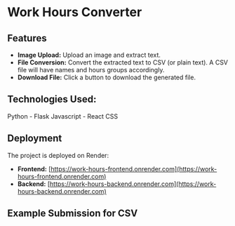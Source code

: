 # Work Hours Converter

## Features

- **Image Upload:** Upload an image and extract text.
- **File Conversion:** Convert the extracted text to CSV (or plain text). A CSV file will have names and hours groups accordingly.
- **Download File:** Click a button to download the generated file.

## Technologies Used:
  Python - Flask
  Javascript - React
  CSS


## Deployment

The project is deployed on Render:
- **Frontend:** [https://work-hours-frontend.onrender.com](https://work-hours-frontend.onrender.com)
- **Backend:** [https://work-hours-backend.onrender.com](https://work-hours-backend.onrender.com)


## Example Submission for CSV




